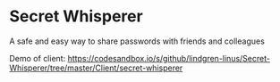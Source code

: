 # Secret Whisperer

A safe and easy way to share passwords with friends and colleagues

Demo of client: https://codesandbox.io/s/github/lindgren-linus/Secret-Whisperer/tree/master/Client/secret-whisperer
